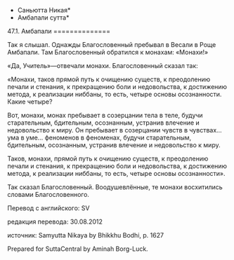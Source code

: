 * Саньютта Никая*
* Амбапали сутта*

47\.1\. Амбапали
\=\=\=\=\=\=\=\=\=\=\=\=\=\=

Так я слышал\. Однажды Благословенный пребывал в Весали в Роще Амбапали\. Там Благословенный обратился к монахам: «Монахи\!»

«Да, Учитель»—отвечали монахи\. Благословенный сказал так:

«Монахи, таков прямой путь к очищению существ, к преодолению печали и стенания, к прекращению боли и недовольства, к достижению метода, к реализации ниббаны, то есть, четыре основы осознанности\. Какие четыре?

Вот, монахи, монах пребывает в созерцании тела в теле, будучи старательным, бдительным, осознанным, устранив влечение и недовольство к миру\. Он пребывает в созерцании чувств в чувствах… ума в уме… феноменов в феноменах, будучи старательным, бдительным, осознанным, устранив влечение и недовольство к миру\.

Таков, монахи, прямой путь к очищению существ, к преодолению печали и стенания, к прекращению боли и недовольства, к достижению метода, к реализации ниббаны, то есть, четыре основы осознанности»\.

Так сказал Благословенный\. Воодушевлённые, те монахи восхитились словами Благословенного\.

Перевод с английского: SV

редакция перевода: 30\.08\.2012

источник: Samyutta Nikaya by Bhikkhu Bodhi, p\. 1627

Prepared for SuttaCentral by Aminah Borg\-Luck\.